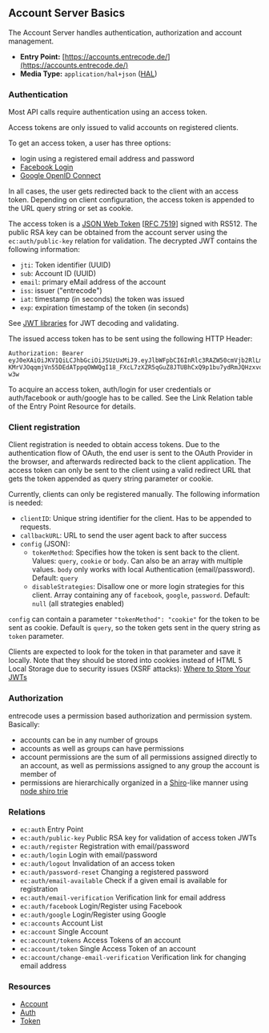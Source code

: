## Account Server Basics

The Account Server handles authentication, authorization and account management.

* **Entry Point:** [https://accounts.entrecode.de/](https://accounts.entrecode.de/)
* **Media Type:** `application/hal+json` ([HAL](https://tools.ietf.org/html/draft-kelly-json-hal-06))

### Authentication
Most API calls require authentication using an access token.

Access tokens are only issued to valid accounts on registered clients. 

To get an access token, a user has three options:

- login using a registered email address and password
- [Facebook Login](https://developers.facebook.com/docs/facebook-login/v2.4)
- [Google OpenID Connect](https://developers.google.com/identity/protocols/OpenIDConnect)

In all cases, the user gets redirected back to the client with an access token. Depending on client configuration, the access token is appended to the URL query string or set as cookie.

The access token is a [JSON Web Token](http://jwt.io/) [[RFC 7519](https://tools.ietf.org/html/rfc7519)] signed with RS512. The public RSA key can be obtained from the account server using the `ec:auth/public-key` relation for validation. The decrypted JWT contains the following information:

- `jti`: Token identifier (UUID)
- `sub`: Account ID (UUID)
- `email`: primary eMail address of the account
- `iss`: issuer ("entrecode")
- `iat`: timestamp (in seconds) the token was issued
- `exp`: expiration timestamp of the token (in seconds)

See [JWT libraries](http://jwt.io/#libraries) for JWT decoding and validating.

The issued access token has to be sent using the following HTTP Header:

    Authorization: Bearer eyJ0eXAiOiJKV1QiLCJhbGciOiJSUzUxMiJ9.eyJlbWFpbCI6InRlc3RAZW50cmVjb2RlLmRlIiwianRpIjoiYjQ0MDE5ODAtODkwOC00OWIyLWE4YjQtYTBjOGI4OWQ2Nzk2IiwiaWF0IjoxNDQwNDk0MTI0LCJleHAiOjE0NDA0OTc3MjQsImlzcyI6ImVudHJlY29kZSIsInN1YiI6IjA3MDBkYWNlLTA1YTgtNDk2Zi05YTFhLTIwYTdmODQ4ODQ5NiJ9.O3HPjePx1uHsA4QyOAer3za0JrxpH_WiKV__9eTTD_2CwlGp2Mjv03wG49mdg_NQUIPFAISqJZMZTiTI0S3hPVYQ1N5_zhqSyWE29OJlCD0yFbcZIEglyydYydBhtj9yPgNhhjCKSSKjrTWqXlBV-KMrVJOqqmjVn55DEdATppqOWWQgI18_FXcL7zXZR5qGuZ8JTUBhCxQ9p1bu7ydRmJQHzxvoqfb_IN6sc6QycsOMs6pSrdatGK0GTFjyjvR1EWBaPgyTQo90Q0o9l7dLTQoueqdkzNH7A0BiRgGiqB775DeEBpGoO5oJYjVQGo7IcdKwIBKNV8WRvgecwT-w3w
    
To acquire an access token, auth/login for user credentials or auth/facebook or auth/google has to be called. See the Link Relation table of the Entry Point Resource for details.

### Client registration
Client registration is needed to obtain access tokens. Due to the authentication flow of OAuth, the end user is sent to the OAuth Provider in the browser, and afterwards redirected back to the client application. The access token can only be sent to the client using a valid redirect URL that gets the token appended as query string parameter or cookie.

Currently, clients can only be registered manually.
The following information is needed:

- `clientID`: Unique string identifier for the client. Has to be appended to requests.
- `callbackURL`: URL to send the user agent back to after success
- `config` (JSON):
    - `tokenMethod`: Specifies how the token is sent back to the client. Values: `query`, `cookie` or `body`. Can also be an array with multiple values. `body` only works with local Authentication (email/password). Default: `query`
    - `disableStrategies`: Disallow one or more login strategies for this client. Array containing any of `facebook`, `google`, `password`. Default: `null` (all strategies enabled)

`config` can contain a parameter `"tokenMethod": "cookie"` for the token to be sent as cookie. Default is `query`, so the token gets sent in the query string as `token` parameter.

Clients are expected to look for the token in that parameter and save it locally. Note that they should be stored into cookies instead of HTML 5 Local Storage due to security issues (XSRF attacks): [Where to Store Your JWTs](https://stormpath.com/blog/where-to-store-your-jwts-cookies-vs-html5-web-storage/)

### Authorization
entrecode uses a permission based authorization and permission system. Basically:

- accounts can be in any number of groups
- accounts as well as groups can have permissions
- account permissions are the sum of all permissions assigned directly to an account, as well as permissions assigned to any group the account is member of
- permissions are hierarchically organized in a [Shiro](http://shiro.apache.org/permissions.html)-like manner using [node shiro trie](https://github.com/entrecode/node-shiro-trie)

### Relations

* `ec:auth` Entry Point
* `ec:auth/public-key` Public RSA key for validation of access token JWTs
* `ec:auth/register` Registration with email/password
* `ec:auth/login` Login with email/password
* `ec:auth/logout` Invalidation of an access token
* `ec:auth/password-reset` Changing a registered password
* `ec:auth/email-available` Check if a given email is available for registration
* `ec:auth/email-verification` Verification link for email address
* `ec:auth/facebook` Login/Register using Facebook
* `ec:auth/google` Login/Register using Google
* `ec:accounts` Account List
* `ec:account` Single Account
* `ec:account/tokens` Access Tokens of an account
* `ec:account/token` Single Access Token of an account
* `ec:account/change-email-verification` Verification link for changing email address

### Resources
* [Account](../resources/account)
* [Auth](../resources/auth)
* [Token](../resources/token)
